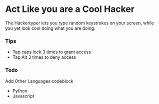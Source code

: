 # Act Like you are a Cool Hacker
The Hackertyper lets you type random keystrokes on your screen, while you yet look cool doing what you are doing.



### Tips 

- Tap caps lock 3 times to grant access 
- Tap Alt 3 times to deny access


### Todo 
Add Other Languages codeblock
- Python 
- Javascript
